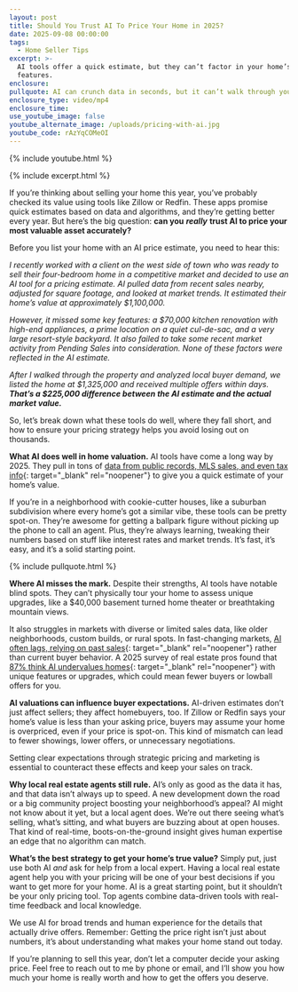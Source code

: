```yaml
---
layout: post
title: Should You Trust AI To Price Your Home in 2025?
date: 2025-09-08 00:00:00
tags:
  - Home Seller Tips
excerpt: >-
  AI tools offer a quick estimate, but they can’t factor in your home’s unique
  features.
enclosure:
pullquote: AI can crunch data in seconds, but it can’t walk through your house.
enclosure_type: video/mp4
enclosure_time:
use_youtube_image: false
youtube_alternate_image: /uploads/pricing-with-ai.jpg
youtube_code: rAzYqCOMeOI
---
```

{% include youtube.html %}

{% include excerpt.html %}

If you’re thinking about selling your home this year, you’ve probably checked its value using tools like Zillow or Redfin. These apps promise quick estimates based on data and algorithms, and they’re getting better every year. But here’s the big question: **can you** ***really*** **trust AI to price your most valuable asset accurately?**

Before you list your home with an AI price estimate, you need to hear this:

*I recently worked with a client on the west side of town who was ready to sell their four-bedroom home in a competitive market and decided to use an AI tool for a pricing estimate. AI pulled data from recent sales nearby, adjusted for square footage, and looked at market trends. It estimated their home’s value at approximately $1,100,000.*

*However, it missed some key features: a $70,000 kitchen renovation with high-end appliances, a prime location on a quiet cul-de-sac, and a very large resort-style backyard. It also failed to take some recent market activity from Pending Sales into consideration. None of these factors were reflected in the AI estimate.*

*After I walked through the property and analyzed local buyer demand, we listed the home at $1,325,000 and received multiple offers within days. **That’s a $225,000 difference between the AI estimate and the actual market value.***

So, let’s break down what these tools do well, where they fall short, and how to ensure your pricing strategy helps you avoid losing out on thousands.

**What AI does well in home valuation.** AI tools have come a long way by 2025. They pull in tons of [data from public records, MLS sales, and even tax info](https://www.riskwire.com/how-ai-is-transforming-property-valuation/){: target="_blank" rel="noopener"} to give you a quick estimate of your home’s value.

If you’re in a neighborhood with cookie-cutter houses, like a suburban subdivision where every home’s got a similar vibe, these tools can be pretty spot-on. They’re awesome for getting a ballpark figure without picking up the phone to call an agent. Plus, they’re always learning, tweaking their numbers based on stuff like interest rates and market trends. It’s fast, it’s easy, and it’s a solid starting point.

{% include pullquote.html %}

**Where AI misses the mark.** Despite their strengths, AI tools have notable blind spots. They can’t physically tour your home to assess unique upgrades, like a $40,000 basement turned home theater or breathtaking mountain views.

It also struggles in markets with diverse or limited sales data, like older neighborhoods, custom builds, or rural spots. In fast-changing markets, [AI often lags, relying on past sales](https://www.housematch.com/blog/2024/2/9/zestimate-vs-cma-why-the-cma-wins-every-time){: target="_blank" rel="noopener"} rather than current buyer behavior. A 2025 survey of real estate pros found that [87% think AI undervalues homes](https://bridgingandcommercial.co.uk/article/21466/90-of-estate-agents-believe-avms-undervalue-properties-says-alto){: target="_blank" rel="noopener"} with unique features or upgrades, which could mean fewer buyers or lowball offers for you.

**AI valuations can influence buyer expectations.** AI-driven estimates don’t just affect sellers; they affect homebuyers, too. If Zillow or Redfin says your home’s value is less than your asking price, buyers may assume your home is overpriced, even if your price is spot-on. This kind of mismatch can lead to fewer showings, lower offers, or unnecessary negotiations.

Setting clear expectations through strategic pricing and marketing is essential to counteract these effects and keep your sales on track.

**Why local real estate agents still rule.** AI’s only as good as the data it has, and that data isn’t always up to speed. A new development down the road or a big community project boosting your neighborhood’s appeal? AI might not know about it yet, but a local agent does. We’re out there seeing what’s selling, what’s sitting, and what buyers are buzzing about at open houses. That kind of real-time, boots-on-the-ground insight gives human expertise an edge that no algorithm can match.

**What’s the best strategy to get your home’s true value?** Simply put, just use both AI *and* ask for help from a local expert. Having a local real estate agent help you with your pricing will be one of your best decisions if you want to get more for your home. AI is a great starting point, but it shouldn’t be your only pricing tool. Top agents combine data-driven tools with real-time feedback and local knowledge.

We use AI for broad trends and human experience for the details that actually drive offers. Remember: Getting the price right isn’t just about numbers, it’s about understanding what makes your home stand out today.

If you’re planning to sell this year, don’t let a computer decide your asking price. Feel free to reach out to me by phone or email, and I’ll show you how much your home is really worth and how to get the offers you deserve.